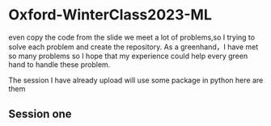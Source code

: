 # Oxford-WinterClass2023-ML
even copy the code from the slide we meet a lot of problems,so I trying to solve each problem and create the repository.
As a greenhand，I have met so many problems
so I hope that my experience could help every green hand to handle these problem.

The session I have already upload will use some package in python
here are them

## Session one

